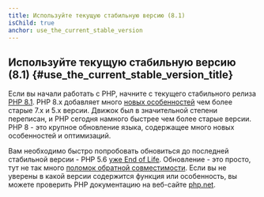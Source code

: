```yaml
---
title: Используйте текущую стабильную версию (8.1)
isChild: true
anchor: use_the_current_stable_version
---
```


## Используйте текущую стабильную версию (8.1) {#use_the_current_stable_version_title}

Если вы начали работать с PHP, начните с текущего стабильного релиза [PHP 8.1][php-release]. PHP 8.x добавляет много [новых особенностей](#language_highlights) чем более старые 7.x и 5.x версии. Движок был в значительной степени переписан, и PHP сегодня намного быстрее чем более старые версии. PHP 8 - это крупное обновление языка, содержащее много новых особенностей и оптимизаций.

Вам необходимо быстро попробовать обновиться до последней стабильной версии - PHP 5.6 [уже End of Life](http://php.net/supported-versions.php). Обновление - это просто, тут не так много [поломок обратной совместимости][php-bc]. Если вы не уверены в какой версии содержится функция или особенность, вы можете проверить PHP документацию на веб-сайте [php.net][php-docs].

[php-release]: http://php.net/downloads.php
[php-docs]: http://php.net/manual/
[php-bc]: http://php.net/manual/migration81.incompatible.php
